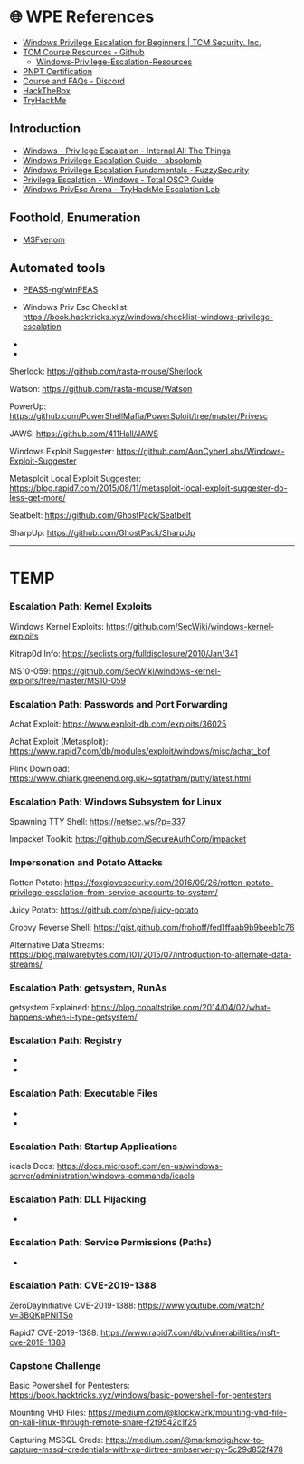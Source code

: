 # 🌐 WPE References

* [Windows Privilege Escalation for Beginners | TCM Security, Inc.](https://academy.tcm-sec.com/p/windows-privilege-escalation-for-beginners)
* [TCM Course Resources - Github](https://github.com/TCM-Course-Resources)
  * [Windows-Privilege-Escalation-Resources](https://github.com/TCM-Course-Resources/Windows-Privilege-Escalation-Resources)
* [PNPT Certification](https://certifications.tcm-sec.com/pnpt/)
* [Course and FAQs - Discord](https://discord.gg/tcm)
* [HackTheBox](https://app.hackthebox.com/home)
* [TryHackMe](https://tryhackme.com/)

## Introduction

- [Windows - Privilege Escalation - Internal All The Things](https://swisskyrepo.github.io/InternalAllTheThings/redteam/escalation/windows-privilege-escalation/)
- [Windows Privilege Escalation Guide - absolomb](https://www.absolomb.com/2018-01-26-Windows-Privilege-Escalation-Guide/)
- [Windows Privilege Escalation Fundamentals - FuzzySecurity](https://fuzzysecurity.com/tutorials/16.html)
- [Privilege Escalation - Windows - Total OSCP Guide](https://sushant747.gitbooks.io/total-oscp-guide/content/privilege_escalation_windows.html)
- [Windows PrivEsc Arena - TryHackMe Escalation Lab](https://tryhackme.com/room/windowsprivescarena)

## Foothold, Enumeration

- [MSFvenom](https://www.offsec.com/metasploit-unleashed/msfvenom/)

## Automated tools

- [PEASS-ng/winPEAS](https://github.com/peass-ng/PEASS-ng/tree/master/winPEAS)

- Windows Priv Esc Checklist: https://book.hacktricks.xyz/windows/checklist-windows-privilege-escalation

- 

- 

  Sherlock: https://github.com/rasta-mouse/Sherlock

  Watson: https://github.com/rasta-mouse/Watson

  PowerUp: https://github.com/PowerShellMafia/PowerSploit/tree/master/Privesc

  JAWS: https://github.com/411Hall/JAWS

  Windows Exploit Suggester: https://github.com/AonCyberLabs/Windows-Exploit-Suggester

  Metasploit Local Exploit Suggester: https://blog.rapid7.com/2015/08/11/metasploit-local-exploit-suggester-do-less-get-more/

  Seatbelt: https://github.com/GhostPack/Seatbelt

  SharpUp: https://github.com/GhostPack/SharpUp









------

# TEMP



### Escalation Path: Kernel Exploits

Windows Kernel Exploits: https://github.com/SecWiki/windows-kernel-exploits

Kitrap0d Info: https://seclists.org/fulldisclosure/2010/Jan/341

MS10-059: https://github.com/SecWiki/windows-kernel-exploits/tree/master/MS10-059



### Escalation Path: Passwords and Port Forwarding

Achat Exploit: https://www.exploit-db.com/exploits/36025

Achat Exploit (Metasploit): https://www.rapid7.com/db/modules/exploit/windows/misc/achat_bof

Plink Download: https://www.chiark.greenend.org.uk/~sgtatham/putty/latest.html



### Escalation Path: Windows Subsystem for Linux

Spawning TTY Shell: https://netsec.ws/?p=337

Impacket Toolkit: https://github.com/SecureAuthCorp/impacket



### Impersonation and Potato Attacks

Rotten Potato: https://foxglovesecurity.com/2016/09/26/rotten-potato-privilege-escalation-from-service-accounts-to-system/

Juicy Potato: https://github.com/ohpe/juicy-potato

Groovy Reverse Shell: https://gist.github.com/frohoff/fed1ffaab9b9beeb1c76

Alternative Data Streams: https://blog.malwarebytes.com/101/2015/07/introduction-to-alternate-data-streams/



### Escalation Path: getsystem, RunAs

getsystem Explained: https://blog.cobaltstrike.com/2014/04/02/what-happens-when-i-type-getsystem/



### Escalation Path: Registry

- 
- 

### Escalation Path: Executable Files

- 
- 

### Escalation Path: Startup Applications

icacls Docs: https://docs.microsoft.com/en-us/windows-server/administration/windows-commands/icacls



### Escalation Path: DLL Hijacking

- 

### Escalation Path: Service Permissions (Paths)

- 



### Escalation Path: CVE-2019-1388

ZeroDayInitiative CVE-2019-1388: https://www.youtube.com/watch?v=3BQKpPNlTSo

Rapid7 CVE-2019-1388: https://www.rapid7.com/db/vulnerabilities/msft-cve-2019-1388



### Capstone Challenge

Basic Powershell for Pentesters: https://book.hacktricks.xyz/windows/basic-powershell-for-pentesters

Mounting VHD Files: https://medium.com/@klockw3rk/mounting-vhd-file-on-kali-linux-through-remote-share-f2f9542c1f25

Capturing MSSQL Creds: https://medium.com/@markmotig/how-to-capture-mssql-credentials-with-xp-dirtree-smbserver-py-5c29d852f478
